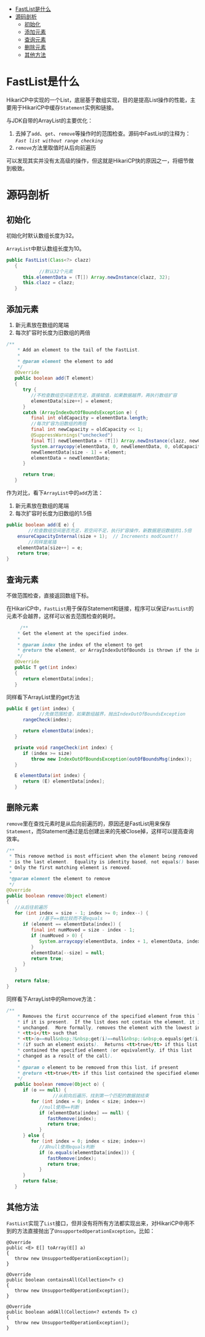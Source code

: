 - [FastList是什么](#fastlist是什么)
- [源码剖析](#源码剖析)
  - [初始化](#初始化)
  - [添加元素](#添加元素)
  - [查询元素](#查询元素)
  - [删除元素](#删除元素)
  - [其他方法](#其他方法)
  
# FastList是什么

HikariCP中实现的一个List，底层基于数组实现，目的是提高List操作的性能，主要用于HikariCP中缓存`Statement`实例和链接。

与JDK自带的ArrayList的主要优化：

1. 去掉了`add`、`get`、`remove`等操作时的范围检查。源码中FastList的注释为：*`Fast list without range checking`*
2. `remove`方法里取值时从后向前遍历

可以发现其实并没有太高级的操作，但这就是HikariCP快的原因之一，将细节做到极致。

# 源码剖析

## 初始化

初始化时默认数组长度为32。

`ArrayList`中默认数组长度为10。

```java
public FastList(Class<?> clazz)
   {
			//默认32个元素
      this.elementData = (T[]) Array.newInstance(clazz, 32);
      this.clazz = clazz;
   }
```

## 添加元素

1. 新元素放在数组的尾端
2. 每次扩容时长度为旧数组的两倍

```java
/**
    * Add an element to the tail of the FastList.
    *
    * @param element the element to add
    */
   @Override
   public boolean add(T element)
   {
      try {
         //不检查数组空间是否充足，直接赋值，如果数据越界，再执行数组扩容
         elementData[size++] = element;
      }
      catch (ArrayIndexOutOfBoundsException e) {
         final int oldCapacity = elementData.length;
         //每次扩容为旧数组的两倍
         final int newCapacity = oldCapacity << 1;
         @SuppressWarnings("unchecked")
         final T[] newElementData = (T[]) Array.newInstance(clazz, newCapacity);
         System.arraycopy(elementData, 0, newElementData, 0, oldCapacity);
         newElementData[size - 1] = element;
         elementData = newElementData;
      }

      return true;
   }
```

作为对比，看下`ArrayList`中的`add`方法：

1. 新元素放在数组的尾端
2. 每次扩容时长度为旧数组的1.5倍

```java
public boolean add(E e) {
		//检查数组空间是否充足，若空间不足，执行扩容操作，新数据是旧数组的1.5倍
    ensureCapacityInternal(size + 1);  // Increments modCount!!
		//同样是尾插
    elementData[size++] = e;
    return true;
}
```

## 查询元素

不做范围检查，直接返回数组下标。

在HikariCP中，`FastList`用于保存Statement和链接，程序可以保证`FastList`的元素不会越界，这样可以省去范围检查的耗时。

```java
	 /**
    * Get the element at the specified index.
    *
    * @param index the index of the element to get
    * @return the element, or ArrayIndexOutOfBounds is thrown if the index is invalid
    */
   @Override
   public T get(int index)
   {
      return elementData[index];
   }
```

同样看下ArrayList里的get方法

```java
public E get(int index) {
			//先做范围检查，如果数组越界，抛出IndexOutOfBoundsException
      rangeCheck(index);

      return elementData(index);
   }

   private void rangeCheck(int index) {
      if (index >= size)
         throw new IndexOutOfBoundsException(outOfBoundsMsg(index));
   }

   E elementData(int index) {
      return (E) elementData[index];
   }
```

## 删除元素

`remove`里在查找元素时是从后向前遍历的，原因还是FastList用来保存`Statement`，而Statement通过是后创建出来的先被Close掉，这样可以提高查询效率。

```java
/**
 * This remove method is most efficient when the element being removed
 * is the last element.  Equality is identity based, not equals() based.
 * Only the first matching element is removed.
 *
 *@param element the element to remove
 */
@Override
public boolean remove(Object element)
{
   //从后往前遍历
   for (int index = size - 1; index >= 0; index--) {
			//基于==做比较而不是equals
      if (element == elementData[index]) {
         final int numMoved = size - index - 1;
         if (numMoved > 0) {
            System.arraycopy(elementData, index + 1, elementData, index, numMoved);
         }
         elementData[--size] = null;
         return true;
      }
   }

   return false;
}
```

同样看下ArrayList中的Remove方法：

```java
/**
    * Removes the first occurrence of the specified element from this list,
    * if it is present.  If the list does not contain the element, it is
    * unchanged.  More formally, removes the element with the lowest index
    * <tt>i</tt> such that
    * <tt>(o==null&nbsp;?&nbsp;get(i)==null&nbsp;:&nbsp;o.equals(get(i)))</tt>
    * (if such an element exists).  Returns <tt>true</tt> if this list
    * contained the specified element (or equivalently, if this list
    * changed as a result of the call).
    *
    * @param o element to be removed from this list, if present
    * @return <tt>true</tt> if this list contained the specified element
    */
   public boolean remove(Object o) {
      if (o == null) {
				 //从前向后遍历，找到第一个匹配的数据就结束
         for (int index = 0; index < size; index++)
            //null使用==判断
            if (elementData[index] == null) {
               fastRemove(index);
               return true;
            }
      } else {
         for (int index = 0; index < size; index++)
            //非null使用equals判断
            if (o.equals(elementData[index])) {
               fastRemove(index);
               return true;
            }
      }
      return false;
   }
```

## 其他方法

`FastList`实现了`List`接口，但并没有将所有方法都实现出来，对HikariCP中用不到的方法直接抛出了`UnsupportedOperationException`，比如：

```
@Override
public <E> E[] toArray(E[] a)
{
   throw new UnsupportedOperationException();
}

@Override
public boolean containsAll(Collection<?> c)
{
   throw new UnsupportedOperationException();
}

@Override
public boolean addAll(Collection<? extends T> c)
{
   throw new UnsupportedOperationException();
}
```
